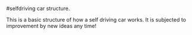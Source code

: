 #selfdriving car structure.

This is a basic structure of how a self driving car works.
It is subjected to improvement by new ideas any time!
